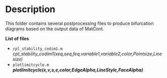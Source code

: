 # Description

This folder contains several postprocessing files to produce bifurcation diagrams based on the output data of MatCont. 

**List of files**
- `cpl_stability_codim1.m` *cpl_stability_codim1(xeq,seq,feq,variable1,variable2,color,Pointsize,Linesize)*
- `plotlimitcycle.m` ***plotlimitcycle(x,v,s,e,color,EdgeAlpha,LineStyle,FaceAlpha)***

